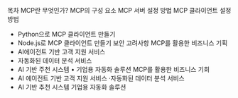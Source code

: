 목차 
MCP란 무엇인가? 
MCP의 구성 요소 
MCP 서버 설정 방법 
MCP 클라이언트 설정 방법 
 - Python으로 MCP 클라이언트 만들기 
 - Node.js로 MCP 클라이언트 만들기 
보안 고려사항 
MCP를 활용한 비즈니스 기획 
 - AI에이전트 기반 고객 지원 서비스 
 - 자동화된 데이터 분석 서비스 
 - AI 기반 주천 시스템 • 기업용 자동화 솔루션 
MCP를 활용한 비즈니스 기회 
 - AI 에이전트 기반 고객 지원 서비스 ·자동화된 데이터 분석 서비스 
 - AI 기반 추천 시스템 기업용 자동화 솔루션
